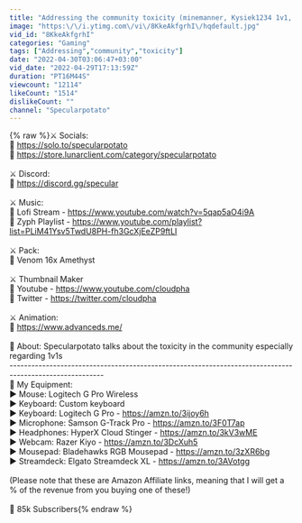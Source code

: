 ```yaml
---
title: "Addressing the community toxicity (minemanner, Kysiek1234 1v1, & more)"
image: "https:\/\/i.ytimg.com\/vi\/8KkeAkfgrhI\/hqdefault.jpg"
vid_id: "8KkeAkfgrhI"
categories: "Gaming"
tags: ["Addressing","community","toxicity"]
date: "2022-04-30T03:06:47+03:00"
vid_date: "2022-04-29T17:13:59Z"
duration: "PT16M44S"
viewcount: "12114"
likeCount: "1514"
dislikeCount: ""
channel: "Specularpotato"
---
```

{% raw %}⚔️ Socials:<br />🔗 <a rel="nofollow" target="blank" href="https://solo.to/specularpotato">https://solo.to/specularpotato</a><br />🔗 <a rel="nofollow" target="blank" href="https://store.lunarclient.com/category/specularpotato">https://store.lunarclient.com/category/specularpotato</a><br /><br />⚔️ Discord:<br />🔗 <a rel="nofollow" target="blank" href="https://discord.gg/specular">https://discord.gg/specular</a><br /><br />⚔️ Music:<br />🔗 Lofi Stream - <a rel="nofollow" target="blank" href="https://www.youtube.com/watch?v=5qap5aO4i9A">https://www.youtube.com/watch?v=5qap5aO4i9A</a><br />🔗 Zyph Playlist - <a rel="nofollow" target="blank" href="https://www.youtube.com/playlist?list=PLiM41Ysv5TwdU8PH-fh3GcXjEeZP9ftLI">https://www.youtube.com/playlist?list=PLiM41Ysv5TwdU8PH-fh3GcXjEeZP9ftLI</a><br /><br />⚔️ Pack:<br />🔗 Venom 16x Amethyst<br /><br />⚔️ Thumbnail Maker<br />🔗 Youtube - <a rel="nofollow" target="blank" href="https://www.youtube.com/cloudpha">https://www.youtube.com/cloudpha</a><br />🔗 Twitter - <a rel="nofollow" target="blank" href="https://twitter.com/cloudpha">https://twitter.com/cloudpha</a><br /><br />⚔️ Animation: <br />🔗 <a rel="nofollow" target="blank" href="https://www.advanceds.me/">https://www.advanceds.me/</a><br /><br />📌 About: Specularpotato talks about the toxicity in the community especially regarding 1v1s <br />--------------------------------------------------------------------------------------------------------<br />📌 My Equipment: <br />► Mouse: Logitech G Pro Wireless<br />► Keyboard: Custom keyboard<br />► Keyboard: Logitech G Pro - <a rel="nofollow" target="blank" href="https://amzn.to/3ijoy6h">https://amzn.to/3ijoy6h</a><br />► Microphone: Samson G-Track Pro - <a rel="nofollow" target="blank" href="https://amzn.to/3F0T7ap">https://amzn.to/3F0T7ap</a><br />► Headphones: HyperX Cloud Stinger - <a rel="nofollow" target="blank" href="https://amzn.to/3kV3wME">https://amzn.to/3kV3wME</a><br />► Webcam: Razer Kiyo - <a rel="nofollow" target="blank" href="https://amzn.to/3DcXuh5">https://amzn.to/3DcXuh5</a><br />► Mousepad: Bladehawks RGB Mousepad - <a rel="nofollow" target="blank" href="https://amzn.to/3zXR6bg">https://amzn.to/3zXR6bg</a><br />► Streamdeck: Elgato Streamdeck XL - <a rel="nofollow" target="blank" href="https://amzn.to/3AVotgg">https://amzn.to/3AVotgg</a><br /><br />(Please note that these are Amazon Affiliate links, meaning that I will get a % of the revenue from you buying one of these!)<br /><br />💎 85k Subscribers{% endraw %}
